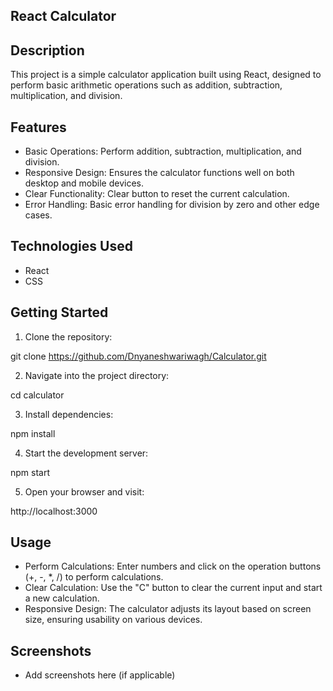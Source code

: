 ## React Calculator


## Description

This project is a simple calculator application built using React, designed to perform basic arithmetic operations such as addition, subtraction, multiplication, and division.

## Features

- Basic Operations: Perform addition, subtraction, multiplication, and division.
- Responsive Design: Ensures the calculator functions well on both desktop and mobile devices.
- Clear Functionality: Clear button to reset the current calculation.
- Error Handling: Basic error handling for division by zero and other edge cases.

## Technologies Used

- React
- CSS

## Getting Started

1. Clone the repository:
   
git clone https://github.com/Dnyaneshwariwagh/Calculator.git

2. Navigate into the project directory:
   
cd calculator

3. Install dependencies:
   
npm install

4. Start the development server:
   
npm start

5. Open your browser and visit:
   
http://localhost:3000

## Usage

- Perform Calculations: Enter numbers and click on the operation buttons (+, -, *, /) to perform calculations.
- Clear Calculation: Use the "C" button to clear the current input and start a new calculation.
- Responsive Design: The calculator adjusts its layout based on screen size, ensuring usability on various devices.

## Screenshots

- Add screenshots here (if applicable)





